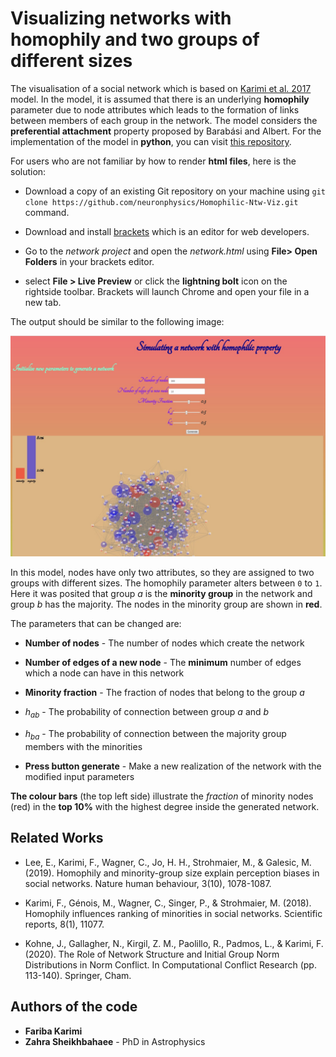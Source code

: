 # Visualizing networks with homophily and two groups of different sizes

The visualisation of a social network which is based on [Karimi et al. 2017](https://arxiv.org/pdf/1702.00150.pdf) model. In the model, it is assumed that there is an underlying **homophily** parameter due to node attributes which leads to the formation of links between members of each group in the network. The model considers the **preferential attachment** property proposed by Barabási and Albert. For the implementation of the model in **python**, you can visit [this repository](https://github.com/frbkrm/HomophilicNtwMinorities).

For users who are not familiar by how to render **html files**, here is the solution:

* Download a copy of an existing Git repository on your machine using `git clone https://github.com/neuronphysics/Homophilic-Ntw-Viz.git` command.


* Download and install [brackets](http://brackets.io/) which is an editor for web developers.


* Go to the *network project* and open the *network.html* using **File> Open Folders** in your brackets editor.


* select **File > Live Preview** or click the **lightning bolt** icon on the rightside toolbar. Brackets will launch Chrome and open your file in a new tab. 

The output should be similar to the following image:

![network](https://github.com/neuronphysics/Homophilic-Ntw-Viz/blob/master/network.jpg "homophily network")

In this model, nodes have only two attributes, so they are assigned to two groups with different sizes. The homophily parameter alters between ```0``` to ```1```.  Here it was posited that group *a* is the **minority group** in the network and group *b* has the majority. The nodes in the minority group are shown in **red**. 

The parameters that can be changed are:

* **Number of nodes** - The number of nodes which create the network

* **Number of edges of a new node** - The **minimum** number of edges which a node can have in this network

* **Minority fraction** - The fraction of nodes that belong to the group *a* 

* $`h_{ab}`$ - The probability of connection between group *a* and *b*

* $`h_{ba}`$ - The probability of connection between the majority group members with the minorities

* **Press button generate** - Make a new realization of the network with the modified input parameters

**The colour bars** (the top left side) illustrate the *fraction* of minority nodes (red) in the **top 10%** with the highest degree inside the generated network.

## Related Works
* Lee, E., Karimi, F., Wagner, C., Jo, H. H., Strohmaier, M., & Galesic, M. (2019). Homophily and minority-group size explain perception biases in social networks. Nature human behaviour, 3(10), 1078-1087.

* Karimi, F., Génois, M., Wagner, C., Singer, P., & Strohmaier, M. (2018). Homophily influences ranking of minorities in social networks. Scientific reports, 8(1), 11077.

* Kohne, J., Gallagher, N., Kirgil, Z. M., Paolillo, R., Padmos, L., & Karimi, F. (2020). The Role of Network Structure and Initial Group Norm Distributions in Norm Conflict. In Computational Conflict Research (pp. 113-140). Springer, Cham.

## Authors of the code
* **Fariba Karimi**
* **Zahra Sheikhbahaee** - PhD in Astrophysics 

